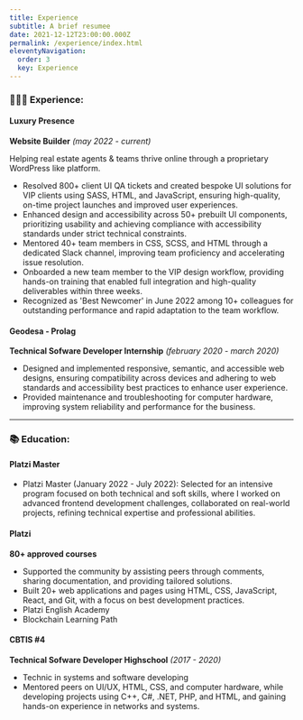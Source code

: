 ```yaml
---
title: Experience
subtitle: A brief resumee
date: 2021-12-12T23:00:00.000Z
permalink: /experience/index.html
eleventyNavigation:
  order: 3
  key: Experience
---
```

### 👨🏽‍💻  Experience:


#### Luxury Presence

**Website Builder** *(may 2022 - current)*

Helping real estate agents & teams thrive online through a proprietary WordPress like platform.
* Resolved 800+ client UI QA tickets and created bespoke UI solutions for VIP clients using SASS, HTML, and JavaScript, ensuring high-quality, on-time project launches and improved user experiences.
* Enhanced design and accessibility across 50+ prebuilt UI components, prioritizing usability and achieving compliance with accessibility standards under strict technical constraints.
* Mentored 40+ team members in CSS, SCSS, and HTML through a dedicated Slack channel, improving team proficiency and accelerating issue resolution.
* Onboarded a new team member to the VIP design workflow, providing hands-on training that enabled full integration and high-quality deliverables within three weeks.
* Recognized as 'Best Newcomer' in June 2022 among 10+ colleagues for outstanding performance and rapid adaptation to the team workflow.

#### Geodesa - Prolag

**Technical Sofware Developer Internship** *(february 2020 - march 2020)*

* Designed and implemented responsive, semantic, and accessible web designs, ensuring compatibility across devices and adhering to web standards and accessibility best practices to enhance user experience.
* Provided maintenance and troubleshooting for computer hardware, improving system reliability and performance for the business.

- - -

### 📚 Education:

#### Platzi Master

* Platzi Master (January 2022 - July 2022): Selected for an intensive program focused on both technical and soft skills, where I worked on advanced frontend development challenges, collaborated on real-world projects, refining technical expertise and professional abilities.

#### Platzi

**80+ approved courses**
* Supported the community by assisting peers through comments, sharing documentation, and providing tailored solutions.
* Built 20+ web applications and pages using HTML, CSS, JavaScript, React, and Git, with a focus on best development practices.
* Platzi English Academy
* Blockchain Learning Path

#### CBTIS #4

**Technical Sofware Developer Highschool** *(2017 - 2020)*

* Technic in systems and software developing
* Mentored peers on UI/UX, HTML, CSS, and computer hardware, while developing projects using C++, C#, .NET, PHP, and HTML, and gaining hands-on experience in networks and systems.
